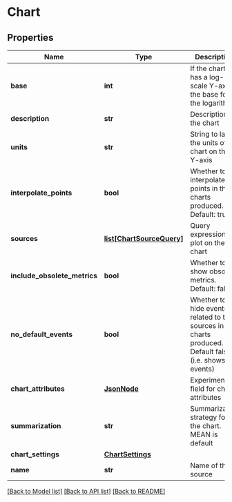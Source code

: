 # Chart

## Properties
Name | Type | Description | Notes
------------ | ------------- | ------------- | -------------
**base** | **int** | If the chart has a log-scale Y-axis, the base for the logarithms | [optional] 
**description** | **str** | Description of the chart | [optional] 
**units** | **str** | String to label the units of the chart on the Y-axis | [optional] 
**interpolate_points** | **bool** | Whether to interpolate points in the charts produced. Default: true | [optional] 
**sources** | [**list[ChartSourceQuery]**](ChartSourceQuery.md) | Query expression to plot on the chart | 
**include_obsolete_metrics** | **bool** | Whether to show obsolete metrics.  Default: false | [optional] 
**no_default_events** | **bool** | Whether to hide events related to the sources in the charts produced. Default false (i.e. shows events) | [optional] 
**chart_attributes** | [**JsonNode**](JsonNode.md) | Experimental field for chart attributes | [optional] 
**summarization** | **str** | Summarization strategy for the chart.  MEAN is default | [optional] 
**chart_settings** | [**ChartSettings**](ChartSettings.md) |  | [optional] 
**name** | **str** | Name of the source | 

[[Back to Model list]](../README.md#documentation-for-models) [[Back to API list]](../README.md#documentation-for-api-endpoints) [[Back to README]](../README.md)


